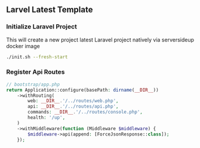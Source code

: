 ## Larvel Latest Template
### Initialize Laravel Project
This will create a new project latest Laravel project natively via serversideup docker image
```bash
./init.sh --fresh-start
```
### Register Api Routes
```php
// bootstrap/app.php
return Application::configure(basePath: dirname(__DIR__))
    ->withRouting(
        web: __DIR__.'/../routes/web.php',
        api: __DIR__.'/../routes/api.php',
        commands: __DIR__.'/../routes/console.php',
        health: '/up',
    )
    ->withMiddleware(function (Middleware $middleware) {
        $middleware->api(append: [ForceJsonResponse::class]);
    });
```
